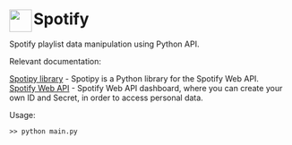 # Spotify <img align="left" width="40" height="40" src="https://encrypted-tbn0.gstatic.com/images?q=tbn%3AANd9GcTBf0n6RcEfdxY_dHOGGgdaiT4RWRj1s8Ti0KX6p2lmvv3oHPg_">

Spotify playlist data manipulation using Python API.

Relevant documentation:

[Spotipy library](https://spotipy.readthedocs.io/en/2.19.0/#) - Spotipy is a Python library for the Spotify Web API. <br>
[Spotify Web API](https://developer.spotify.com/dashboard/) - Spotify Web API dashboard, where you can create your own ID and Secret, in order to access personal data.

Usage:

```>> python main.py```
